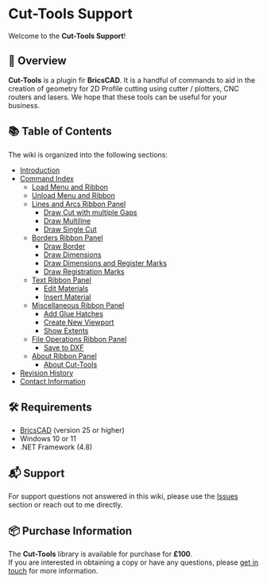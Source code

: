 # Cut-Tools Support

Welcome to the **Cut-Tools Support**!

## 📘 Overview

**Cut-Tools** is a plugin fir **BricsCAD**. It is a handful of commands to aid in the creation of geometry for 2D Profile cutting using cutter / plotters, CNC routers and lasers. We hope that these tools can be useful for your business.

## 📚 Table of Contents

The wiki is organized into the following sections:

- [Introduction](https://github.com/ajtruckle/cut-tools-support/wiki/introduction)
- [Command Index](https://github.com/ajtruckle/cut-tools-support/wiki/command-index)
  - [Load Menu and Ribbon](https://github.com/ajtruckle/cut-tools-support/wiki/load-menu-and-ribbon)
  - [Unload Menu and Ribbon](https://github.com/ajtruckle/cut-tools-support/wiki/unload-menu-and-ribbon)
  - [Lines and Arcs Ribbon Panel](https://github.com/ajtruckle/cut-tools-support/wiki/lines-and-arcs-ribbon-panel)
    - [Draw Cut with multiple Gaps](https://github.com/ajtruckle/cut-tools-support/wiki/draw-cut-with-multiple-gaps)
    - [Draw Multiline](https://github.com/ajtruckle/cut-tools-support/wiki/draw-multiline)
    - [Draw Single Cut](https://github.com/ajtruckle/cut-tools-support/wiki/draw-single-cut)
  - [Borders Ribbon Panel](https://github.com/ajtruckle/cut-tools-support/wiki/borders-ribbon-panel)
    - [Draw Border](https://github.com/ajtruckle/cut-tools-support/wiki/draw-border)
    - [Draw Dimensions](https://github.com/ajtruckle/cut-tools-support/wiki/draw-dimensions)
    - [Draw Dimensions and Register Marks](https://github.com/ajtruckle/cut-tools-support/wiki/draw-dimensions-register-marks)
    - [Draw Registration Marks](https://github.com/ajtruckle/cut-tools-support/wiki/draw-registration-marks)
  - [Text Ribbon Panel](https://github.com/ajtruckle/cut-tools-support/wiki/text-ribbon-panel)
    - [Edit Materials](https://github.com/ajtruckle/cut-tools-support/wiki/edit-materials)
    - [Insert Material](https://github.com/ajtruckle/cut-tools-support/wiki/insert-material)
  - [Miscellaneous Ribbon Panel](https://github.com/ajtruckle/cut-tools-support/wiki/miscellaneous-ribbon-panel)
    - [Add Glue Hatches](https://github.com/ajtruckle/cut-tools-support/wiki/add-glue-hatches)
    - [Create New Viewport](https://github.com/ajtruckle/cut-tools-support/wiki/create-new-viewport)
    - [Show Extents](https://github.com/ajtruckle/cut-tools-support/wiki/show-extents)
  - [File Operations Ribbon Panel](https://github.com/ajtruckle/cut-tools-support/wiki/file-operations-ribbon-panel)
    - [Save to DXF](https://github.com/ajtruckle/cut-tools-support/wiki/save-to-dxf)
  - [About Ribbon Panel](https://github.com/ajtruckle/cut-tools-support/wiki/about-ribbon-panel)
    - [About Cut-Tools](https://github.com/ajtruckle/cut-tools-support/wiki/about-cut-tools)
- [Revision History](https://github.com/ajtruckle/cut-tools-support/wiki/revision-history)
- [Contact Information](https://github.com/ajtruckle/cut-tools-support/wiki/contact-information)

## 🛠 Requirements

- [BricsCAD](https://www.bricsys.com/en-gb/bricscad) (version 25 or higher)
- Windows 10 or 11
- .NET Framework (4.8)

## 📬 Support

For support questions not answered in this wiki, please use the [Issues](https://github.com/ajtruckle/cut-tools-support/issues) section or reach out to me directly.

## 📦 Purchase Information

The **Cut-Tools** library is available for purchase for **£100**.  
If you are interested in obtaining a copy or have any questions, please [get in touch](https://tally.so/r/mVxqYJ) for more information.

